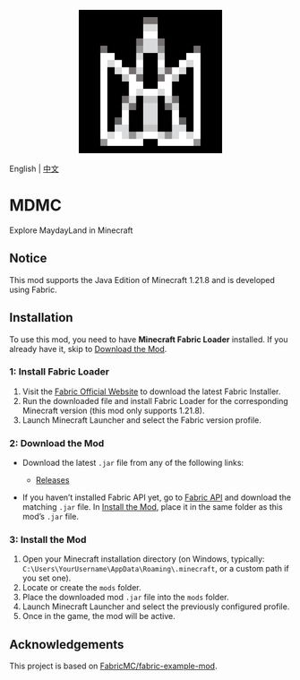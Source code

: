 <p align="center">
  <img width="256" height="256" src="src\main\resources\assets\mayday\icon.png">
</p>

English | [中文](README.md)

# MDMC

Explore MaydayLand in Minecraft

## Notice

This mod supports the Java Edition of Minecraft 1.21.8 and is developed using Fabric.

## Installation

To use this mod, you need to have **Minecraft Fabric Loader** installed. If you already have it, skip to [Download the Mod](#download).

### 1: Install Fabric Loader

1. Visit the [Fabric Official Website](https://fabricmc.net/use/) to download the latest Fabric Installer.
2. Run the downloaded file and install Fabric Loader for the corresponding Minecraft version (this mod only supports 1.21.8).
3. Launch Minecraft Launcher and select the Fabric version profile.

<a id="download"></a>
### 2: Download the Mod

* Download the latest `.jar` file from any of the following links:

  * [Releases](https://github.com/Ivans-11/MDMC/releases)

* If you haven’t installed Fabric API yet, go to [Fabric API](https://www.curseforge.com/minecraft/mc-mods/fabric-api) and download the matching `.jar` file. In [Install the Mod](#install), place it in the same folder as this mod’s `.jar` file.

<a id="install"></a>
### 3: Install the Mod

1. Open your Minecraft installation directory (on Windows, typically: `C:\Users\YourUsername\AppData\Roaming\.minecraft`, or a custom path if you set one).
2. Locate or create the `mods` folder.
3. Place the downloaded mod `.jar` file into the `mods` folder.
4. Launch Minecraft Launcher and select the previously configured profile.
5. Once in the game, the mod will be active.

## Acknowledgements

This project is based on [FabricMC/fabric-example-mod](https://github.com/FabricMC/fabric-example-mod). 